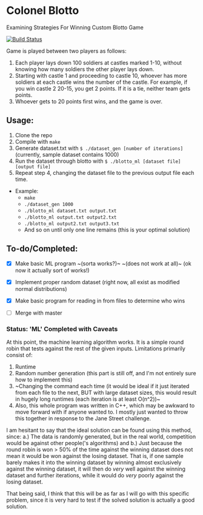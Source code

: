 # Colonel Blotto

Examining Strategies For Winning Custom Blotto Game

[![Build Status](https://travis-ci.com/jasperswallen/colonel-blotto.svg?branch=machine-learning)](https://travis-ci.com/jasperswallen/colonel-blotto)

Game is played between two players as follows:

1. Each player lays down 100 soldiers at castles marked 1-10, without knowing how many soldiers the other player lays down.
2. Starting with castle 1 and proceeding to castle 10, whoever has more soldiers at each castle wins the number of the castle. For example, if you win castle 2 20-15, you get 2 points. If it is a tie, neither team gets points.
3. Whoever gets to 20 points first wins, and the game is over.

## Usage:

1. Clone the repo
2. Compile with `make`
3. Generate dataset.txt with `$ ./dataset_gen [number of iterations]` (currently, sample dataset contains 1000)
4. Run the dataset through blotto with `$ ./blotto_ml [dataset file] [output file]`
5. Repeat step 4, changing the dataset file to the previous output file each time.
 
* Example:
  * `make`
  * `./dataset_gen 1000`
  * `./blotto_ml dataset.txt output.txt`
  * `./blotto_ml output.txt output2.txt`
  * `./blotto_ml output2.txt output3.txt`
  * And so on until only one line remains (this is your optimal solution)

## To-do/Completed:

- [x] Make basic ML program ~(sorta works?)~ ~(does not work at all)~ (ok now it actually sort of works!)
- [x] Implement proper random dataset (right now, all exist as modified normal distributions)
- [x] Make basic program for reading in from files to determine who wins
- [ ] Merge with master


### Status: 'ML' Completed with Caveats

At this point, the machine learning algorithm works. It is a simple round robin that tests against the rest of the given inputs. Limitations primarily consist of:
1. Runtime
2. Random number generation (this part is still off, and I'm not entirely sure how to implement this)
3. ~Changing the command each time (it would be ideal if it just iterated from each file to the next, BUT with large dataset sizes, this would result in hugely long runtimes (each iteration is at least O(n^2))~
4. Also, this whole program was written in C++, which may be awkward to move forward with if anyone wanted to. I mostly just wanted to throw this together in response to the Jane Street challenge.

I am hesitant to say that the ideal solution can be found using this method, since:
a.) The data is randomly generated, but in the real world, competition would be against other people('s algorithms)
and b.) Just because the round robin is won > 50% of the time against the winning dataset does not mean it would be won against the losing dataset. That is, if one sample barely makes it into the winning dataset by winning almost exclusively against the winning dataset, it will then do *very* well against the winning dataset and further iterations, while it would do *very* poorly against the losing dataset.

That being said, I think that this will be as far as I will go with this specific problem, since it is very hard to test if the solved solution is actually a good solution.